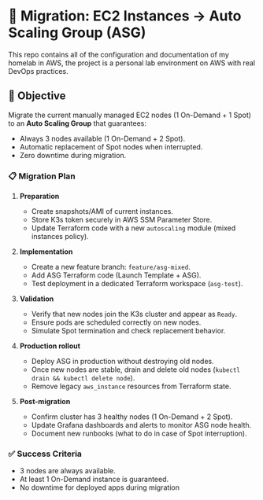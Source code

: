 # 🔄 Migration: EC2 Instances → Auto Scaling Group (ASG)
This repo contains all of the configuration and documentation of my homelab in AWS, the project is a personal lab environment on AWS with real DevOps practices. 

## 🎯 Objective
Migrate the current manually managed EC2 nodes (1 On-Demand + 1 Spot) to an **Auto Scaling Group** that guarantees:
- Always 3 nodes available (1 On-Demand + 2 Spot).
- Automatic replacement of Spot nodes when interrupted.
- Zero downtime during migration.

### 📋 Migration Plan
1. **Preparation**
   - Create snapshots/AMI of current instances.
   - Store K3s token securely in AWS SSM Parameter Store.
   - Update Terraform code with a new `autoscaling` module (mixed instances policy).

2. **Implementation**
   - Create a new feature branch: `feature/asg-mixed`.
   - Add ASG Terraform code (Launch Template + ASG).
   - Test deployment in a dedicated Terraform workspace (`asg-test`).

3. **Validation**
   - Verify that new nodes join the K3s cluster and appear as `Ready`.
   - Ensure pods are scheduled correctly on new nodes.
   - Simulate Spot termination and check replacement behavior.

4. **Production rollout**
   - Deploy ASG in production without destroying old nodes.
   - Once new nodes are stable, drain and delete old nodes (`kubectl drain && kubectl delete node`).
   - Remove legacy `aws_instance` resources from Terraform state.

5. **Post-migration**
   - Confirm cluster has 3 healthy nodes (1 On-Demand + 2 Spot).
   - Update Grafana dashboards and alerts to monitor ASG node health.
   - Document new runbooks (what to do in case of Spot interruption).

### ✅ Success Criteria
- 3 nodes are always available.
- At least 1 On-Demand instance is guaranteed.
- No downtime for deployed apps during migration